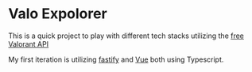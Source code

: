 # Valo Expolorer

This is a quick project to play with different tech stacks utilizing the [free Valorant API](https://valorant-api.com/)

My first iteration is utilizing [fastify](https://fastify.dev) and [Vue](https://vuejs.org/) both using Typescript.
